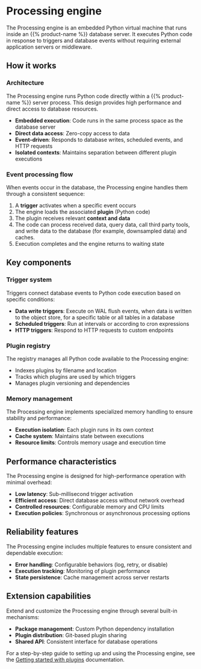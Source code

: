 # Processing engine

The Processing engine is an embedded Python virtual machine that runs inside an {{% product-name %}} database server. It executes Python code in response to triggers and database events without requiring external application servers or middleware.

## How it works

### Architecture

The Processing engine runs Python code directly within a {{% product-name %}} server process. This design provides high performance and direct access to database resources.

- **Embedded execution**: Code runs in the same process space as the database server
- **Direct data access**: Zero-copy access to data
- **Event-driven**: Responds to database writes, scheduled events, and HTTP requests
- **Isolated contexts**: Maintains separation between different plugin executions

### Event processing flow

When events occur in the database, the Processing engine handles them through a consistent sequence:

1. A **trigger** activates when a specific event occurs
2. The engine loads the associated **plugin** (Python code)
3. The plugin receives relevant **context and data**
4. The code can process received data, query data, call third party tools, and write data to the database (for example, downsampled data) and caches.
5. Execution completes and the engine returns to waiting state

## Key components

### Trigger system

Triggers connect database events to Python code execution based on specific conditions:

- **Data write triggers**: Execute on WAL flush events, when data is written to the object store, for a specific table or all tables in a database 
- **Scheduled triggers**: Run at intervals or according to cron expressions
- **HTTP triggers**: Respond to HTTP requests to custom endpoints

### Plugin registry

The registry manages all Python code available to the Processing engine:

- Indexes plugins by filename and location
- Tracks which plugins are used by which triggers
- Manages plugin versioning and dependencies

### Memory management

The Processing engine implements specialized memory handling to ensure stability and performance:

- **Execution isolation**: Each plugin runs in its own context
- **Cache system**: Maintains state between executions
- **Resource limits**: Controls memory usage and execution time

## Performance characteristics

The Processing engine is designed for high-performance operation with minimal overhead:

- **Low latency**: Sub-millisecond trigger activation
- **Efficient access**: Direct database access without network overhead
- **Controlled resources**: Configurable memory and CPU limits
- **Execution policies**: Synchronous or asynchronous processing options

## Reliability features

The Processing engine includes multiple features to ensure consistent and dependable execution:

- **Error handling**: Configurable behaviors (log, retry, or disable)
- **Execution tracking**: Monitoring of plugin performance
- **State persistence**: Cache management across server restarts

## Extension capabilities

Extend and customize the Processing engine through several built-in mechanisms:

- **Package management**: Custom Python dependency installation
- **Plugin distribution**: Git-based plugin sharing
- **Shared API**: Consistent interface for database operations

For a step-by-step guide to setting up and using the Processing engine, see the [Getting started with plugins](/influxdb3/core/plugins/) documentation.